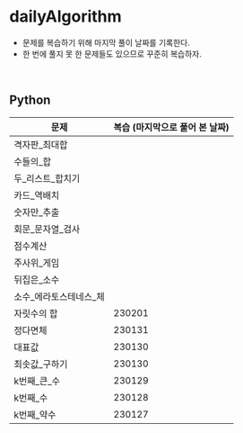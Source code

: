 # dailyAlgorithm

- 문제를 복습하기 위해 마지막 풀이 날짜를 기록한다.
- 한 번에 풀지 못 한 문제들도 있으므로 꾸준히 복습하자.

<br>

## Python
|문제|복습 (마지막으로 풀어 본 날짜)|
|---|---|
|격자판_최대합||
|수들의_합||
|두_리스트_합치기||
|카드_역배치||
|숫자만_추출||
|회문_문자열_검사||
|점수계산||
|주사위_게임||
|뒤집은_소수||
|소수_에라토스테네스_체||
|자릿수의 합|230201|
|정다면체|230131|
|대표값|230130|
|최솟값_구하기|230130|
|k번째_큰_수|230129|
|k번째_수|230128|
|k번째_약수|230127|
